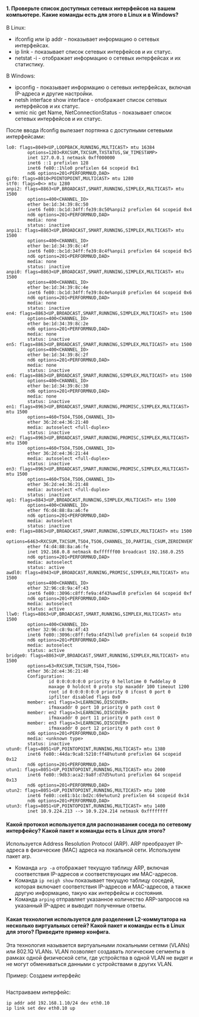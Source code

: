 #### 1. Проверьте список доступных сетевых интерфейсов на вашем компьютере. Какие команды есть для этого в Linux и в Windows?
В Linux:
- ifconfig или ip addr - показывает информацию о сетевых интерфейсах.
- ip link - показывает список сетевых интерфейсов и их статус.
- netstat -i - отображает информацию о сетевых интерфейсах и их статистику.

В Windows:
- ipconfig - показывает информацию о сетевых интерфейсах, включая IP-адреса и другие настройки.
- netsh interface show interface - отображает список сетевых интерфейсов и их статус.
- wmic nic get Name, NetConnectionStatus - показывает список сетевых интерфейсов и их статус.

После ввода ifconfig вылезает портянка с доступными сетевыми интерфейсами:
```
lo0: flags=8049<UP,LOOPBACK,RUNNING,MULTICAST> mtu 16384
        options=1203<RXCSUM,TXCSUM,TXSTATUS,SW_TIMESTAMP>
        inet 127.0.0.1 netmask 0xff000000 
        inet6 ::1 prefixlen 128 
        inet6 fe80::1%lo0 prefixlen 64 scopeid 0x1 
        nd6 options=201<PERFORMNUD,DAD>
gif0: flags=8010<POINTOPOINT,MULTICAST> mtu 1280
stf0: flags=0<> mtu 1280
anpi2: flags=8863<UP,BROADCAST,SMART,RUNNING,SIMPLEX,MULTICAST> mtu 1500
        options=400<CHANNEL_IO>
        ether be:1d:34:39:8c:50 
        inet6 fe80::bc1d:34ff:fe39:8c50%anpi2 prefixlen 64 scopeid 0x4 
        nd6 options=201<PERFORMNUD,DAD>
        media: none
        status: inactive
anpi1: flags=8863<UP,BROADCAST,SMART,RUNNING,SIMPLEX,MULTICAST> mtu 1500
        options=400<CHANNEL_IO>
        ether be:1d:34:39:8c:4f 
        inet6 fe80::bc1d:34ff:fe39:8c4f%anpi1 prefixlen 64 scopeid 0x5 
        nd6 options=201<PERFORMNUD,DAD>
        media: none
        status: inactive
anpi0: flags=8863<UP,BROADCAST,SMART,RUNNING,SIMPLEX,MULTICAST> mtu 1500
        options=400<CHANNEL_IO>
        ether be:1d:34:39:8c:4e 
        inet6 fe80::bc1d:34ff:fe39:8c4e%anpi0 prefixlen 64 scopeid 0x6 
        nd6 options=201<PERFORMNUD,DAD>
        media: none
        status: inactive
en4: flags=8863<UP,BROADCAST,SMART,RUNNING,SIMPLEX,MULTICAST> mtu 1500
        options=400<CHANNEL_IO>
        ether be:1d:34:39:8c:2e 
        nd6 options=201<PERFORMNUD,DAD>
        media: none
        status: inactive
en5: flags=8863<UP,BROADCAST,SMART,RUNNING,SIMPLEX,MULTICAST> mtu 1500
        options=400<CHANNEL_IO>
        ether be:1d:34:39:8c:2f 
        nd6 options=201<PERFORMNUD,DAD>
        media: none
        status: inactive
en6: flags=8863<UP,BROADCAST,SMART,RUNNING,SIMPLEX,MULTICAST> mtu 1500
        options=400<CHANNEL_IO>
        ether be:1d:34:39:8c:30 
        nd6 options=201<PERFORMNUD,DAD>
        media: none
        status: inactive
en1: flags=8963<UP,BROADCAST,SMART,RUNNING,PROMISC,SIMPLEX,MULTICAST> mtu 1500
        options=460<TSO4,TSO6,CHANNEL_IO>
        ether 36:2d:e4:36:21:40 
        media: autoselect <full-duplex>
        status: inactive
en2: flags=8963<UP,BROADCAST,SMART,RUNNING,PROMISC,SIMPLEX,MULTICAST> mtu 1500
        options=460<TSO4,TSO6,CHANNEL_IO>
        ether 36:2d:e4:36:21:44 
        media: autoselect <full-duplex>
        status: inactive
en3: flags=8963<UP,BROADCAST,SMART,RUNNING,PROMISC,SIMPLEX,MULTICAST> mtu 1500
        options=460<TSO4,TSO6,CHANNEL_IO>
        ether 36:2d:e4:36:21:48 
        media: autoselect <full-duplex>
        status: inactive
ap1: flags=8843<UP,BROADCAST,RUNNING,SIMPLEX,MULTICAST> mtu 1500
        options=400<CHANNEL_IO>
        ether f6:d4:88:8a:a6:fe 
        nd6 options=201<PERFORMNUD,DAD>
        media: autoselect
        status: inactive
en0: flags=8863<UP,BROADCAST,SMART,RUNNING,SIMPLEX,MULTICAST> mtu 1500
        options=6463<RXCSUM,TXCSUM,TSO4,TSO6,CHANNEL_IO,PARTIAL_CSUM,ZEROINVERT_CSUM>
        ether f4:d4:88:8a:a6:fe 
        inet 192.168.0.8 netmask 0xffffff00 broadcast 192.168.0.255
        nd6 options=201<PERFORMNUD,DAD>
        media: autoselect
        status: active
awdl0: flags=8943<UP,BROADCAST,RUNNING,PROMISC,SIMPLEX,MULTICAST> mtu 1500
        options=400<CHANNEL_IO>
        ether 32:96:c8:9a:4f:43 
        inet6 fe80::3096:c8ff:fe9a:4f43%awdl0 prefixlen 64 scopeid 0xf 
        nd6 options=201<PERFORMNUD,DAD>
        media: autoselect
        status: active
llw0: flags=8863<UP,BROADCAST,SMART,RUNNING,SIMPLEX,MULTICAST> mtu 1500
        options=400<CHANNEL_IO>
        ether 32:96:c8:9a:4f:43 
        inet6 fe80::3096:c8ff:fe9a:4f43%llw0 prefixlen 64 scopeid 0x10 
        nd6 options=201<PERFORMNUD,DAD>
        media: autoselect
        status: active
bridge0: flags=8863<UP,BROADCAST,SMART,RUNNING,SIMPLEX,MULTICAST> mtu 1500
        options=63<RXCSUM,TXCSUM,TSO4,TSO6>
        ether 36:2d:e4:36:21:40 
        Configuration:
                id 0:0:0:0:0:0 priority 0 hellotime 0 fwddelay 0
                maxage 0 holdcnt 0 proto stp maxaddr 100 timeout 1200
                root id 0:0:0:0:0:0 priority 0 ifcost 0 port 0
                ipfilter disabled flags 0x0
        member: en1 flags=3<LEARNING,DISCOVER>
                ifmaxaddr 0 port 10 priority 0 path cost 0
        member: en2 flags=3<LEARNING,DISCOVER>
                ifmaxaddr 0 port 11 priority 0 path cost 0
        member: en3 flags=3<LEARNING,DISCOVER>
                ifmaxaddr 0 port 12 priority 0 path cost 0
        nd6 options=201<PERFORMNUD,DAD>
        media: <unknown type>
        status: inactive
utun0: flags=8051<UP,POINTOPOINT,RUNNING,MULTICAST> mtu 1380
        inet6 fe80::44da:9ca8:5210:ff48%utun0 prefixlen 64 scopeid 0x12 
        nd6 options=201<PERFORMNUD,DAD>
utun1: flags=8051<UP,POINTOPOINT,RUNNING,MULTICAST> mtu 2000
        inet6 fe80::9db3:aca2:9a8f:d7d5%utun1 prefixlen 64 scopeid 0x13 
        nd6 options=201<PERFORMNUD,DAD>
utun2: flags=8051<UP,POINTOPOINT,RUNNING,MULTICAST> mtu 1000
        inet6 fe80::ce81:b1c:bd2c:69e%utun2 prefixlen 64 scopeid 0x14 
        nd6 options=201<PERFORMNUD,DAD>
utun3: flags=8051<UP,POINTOPOINT,RUNNING,MULTICAST> mtu 1400
        inet 10.9.224.213 --> 10.9.224.214 netmask 0xffffffff 

```
#### Какой протокол используется для распознавания соседа по сетевому интерфейсу? Какой пакет и команды есть в Linux для этого?
Используется Address Resolution Protocol (ARP). ARP преобразует IP-адреса в физические (MAC) адреса на локальной сети.
Используем пакет arp.
- Команда `arp -a` отображает текущую таблицу ARP, включая соответствия IP-адресов и соответствующих им MAC-адресов.
- Команда `ip neigh show` показывает текущую таблицу соседей, которая включает соответствия IP-адресов и MAC-адресов, а также другую информацию, такую как интерфейсы и состояния.
- Команда `arping` отправляет указанное количество ARP-запросов на указанный IP-адрес и выводит полученные ответы.

#### Какая технология используется для разделения L2-коммутатора на несколько виртуальных сетей? Какой пакет и команды есть в Linux для этого? Приведите пример конфига.
Эта технология называется виртуальными локальными сетями (VLANs) или 802.1Q VLANs. VLAN позволяет создавать логические
сегменты в рамках одной физической сети, где устройства в одной VLAN не видят и не могут обмениваться данными с устройствами в других VLAN.

Пример:
Создаем интерфейс
```vconfig add eth0 10
```

Настраиваем интерфейс:
```
ip addr add 192.168.1.10/24 dev eth0.10
ip link set dev eth0.10 up
```

